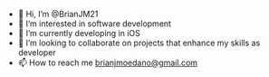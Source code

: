 - 👋 Hi, I’m @BrianJM21
- 👀 I’m interested in software development
- 🌱 I’m currently developing in iOS
- 💞️ I’m looking to collaborate on projects that enhance my skills as developer
- 📫 How to reach me brianjmoedano@gmail.com

<!---
BrianJM21/BrianJM21 is a ✨ special ✨ repository because its `README.md` (this file) appears on your GitHub profile.
You can click the Preview link to take a look at your changes.
--->
